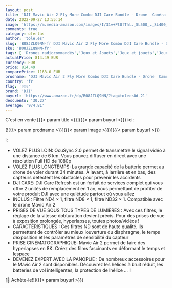 ```yaml
---
layout: post
title: 'DJI Mavic Air 2 Fly More Combo DJI Care Bundle - Drone  Caméra 48MP 4K  Stabilisateur 3 Axes  Vol de 34 Min + Mavic Air 2 ND Filters Set  ND4/8/32  - Photography Filters Accessory for Drone'
date: 2022-09-27 13:55:14
image: 'https://m.media-amazon.com/images/I/31v+PtUfThL._SL500_._SL400_.jpg'
comments: true
category: ofertas
author: 'tole.es'
slug: 'B08JZLQ9NN-fr DJI Mavic Air 2 Fly More Combo DJI Care Bundle - Drone...'
sku: 'B08JZLQ9NN-fr'
tags: [ 'Drones radiocommandés','Jeux et Jouets','Jeux et jouets','Jouets radiocommandés','dji','🇫🇷', ]
actualPrice: 814.49 EUR
currency: EUR
price: 814.49
comparePrice: 1168.0 EUR
prodname: 'DJI Mavic Air 2 Fly More Combo DJI Care Bundle - Drone  Caméra 48MP 4K  Stabilisateur 3 Axes  Vol de 34 Min + Mavic Air 2 ND Filters Set  ND4/8/32  - Photography Filters Accessory for Drone'
country: 'fr'
flag: '🇫🇷'
brand: 'DJI'
buyurl: 'https://www.amazon.fr/dp/B08JZLQ9NN/?tag=tolees0d-21'
descuento: '30.27'
average: '974.81'
---
```


C'est en vente [{{< param title >}}]({{< param buyurl >}}) ici:

[![{{< param prodname >}}]({{< param image >}})]({{< param buyurl >}})

ℹ️:

- VOLEZ PLUS LOIN: OcuSync 2.0 permet de transmettre le signal vidéo à une distance de 6 km. Vous pouvez diffuser en direct avec une résolution Full HD de 1080p
- VOLEZ PLUS LONGTEMPS: La grande capacité de la batterie permet au drone de voler durant 34 minutes. À lavant, à larrière et en bas, des capteurs détectent les obstacles pour prévenir les accidents
- DJI CARE: DJI Care Refresh est un forfait de services complet qui vous offre 2 unités de remplacement en 1 an, vous permettant de profiter de votre produit DJI avec une quiétude partout où vous allez
- INCLUS : Filtre ND4 × 1, filtre ND8 × 1, filtre ND32 × 1. Compatible avec le drone Mavic Air 2
- PRISES DE VUE SOUS TOUS TYPES DE LUMIÈRES : Avec ces filtres, le réglage de la vitesse dobturation devient précis. Pour des prises de vue à exposition prolongée, hyperlapses, toutes photos/vidéos !
- CARACTÉRISTIQUES : Ces filtres ND sont de haute qualité. Ils permettent de contrôler au mieux louverture du diaphragme, le temps dexposition et les paramètres de sensibilité du capteur
- PRISE CINÉMATOGRAPHIQUE: Mavic Air 2 permet de faire des hyperlapses en 8K. Créez des films fascinants en déformant le temps et lespace
- DEVENEZ EXPERT AVEC LA PANOPLIE : De nombreux accessoires pour le Mavic Air 2 sont disponibles. Découvrez les hélices à bruit réduit, les batteries de vol intelligentes, la protection de lhélice … !

[🛒 Achète-le!!]({{< param buyurl >}})

